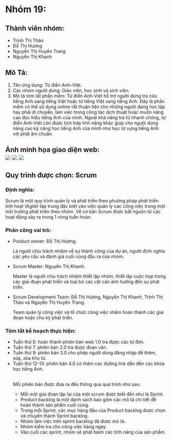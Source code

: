 # Nhóm 19:
## Thành viên nhóm: 
- Trịnh Thị Thảo
- Đỗ Thị Hương
- Nguyễn Thị Huyền Trang
- Nguyễn Thị Khanh
## Mô Tả:
<ol>
  <li>Tên ứng dụng: Từ điển Anh–Việt.</li>
  <li>Các nhóm người dùng: Giáo viên, học sinh và sinh viên.</li>
  <li>Mô tả tóm tắt phần mềm: Từ điển Anh-Việt hỗ trợ người dùng tra cứu tiếng Anh sang tiếng Việt hoặc từ tiếng Việt sang tiếng Anh. Đây là phần mềm có thể sử dụng online rất thuận tiện cho những người đang học tập hay phải di chuyển, làm việc trong công tác dịch thuật hoặc muốn nâng cao đọc hiểu tiếng Anh của mình. Ngoài khả năng tra từ nhanh chóng, từ điển Anh-Việt còn được tích hợp tính năng khác giúp cho người dùng nâng cao kỹ năng học tiếng Anh của mình như học từ vựng tiếng Anh với phát âm chuẩn.</li>
 </ol>
<h2> Ảnh minh họa giao diện web:
  </br>
<img src="https://i.imgur.com/Sa1Gk7S.png">
<img src="https://i.imgur.com/HGCMyZr.png">
<img src="https://i.imgur.com/BpxUBcz.png">

## Quy trình được chọn: Scrum

  <h3>Định nghĩa:</h3><p>Scrum là một quy trình quản lý và phát triển theo phương pháp phát triển linh hoạt (Agile) tập trung đặc biệt vào việc quản lý các công việc trong một môi trường phát triển theo nhóm. Về cơ bản Scrum được bắt nguồn từ các hoạt động xảy ra trong 1 vòng tuần hoàn.</p>
  <h3>Phân công vai trò:</h3>
  <ul>
      <li> Product owner: Đỗ Thị Hương.
        <p>Là người chịu trách nhiệm về sự thành công của dự án, người định nghĩa các yêu cầu và đánh giá cuối cùng đầu ra của nhóm.</p></li>       <li> Scrum Master: Nguyễn Thị Khanh.
        <p>Master là người chịu trách nhiệm thiết lập nhóm, thiết lập cuộc họp trong các giai đoạn phát triển và loại bỏ các vật cản ảnh hưởng đến sự phát triển.</p></li>
      <li> Scrum Development Team: Đỗ Thị Hương, Nguyễn Thị Khanh, Trịnh Thị Thảo và Nguyễn Thị Huyền Trang.
        <p>Team quản lý công việc và tổ chức công việc nhằm hoàn thành các giai đoạn hoặc chu kỳ phát triển.</p></li>
  </ul>
  <h3>Tóm tắt kế hoạch thực hiện:</h3>
  <ul type="disc">
    <li> Tuần thứ 5: hoàn thành phiên bản web 1.0 tra được các từ đơn.</li>
    <li> Tuần thứ 7: phiên bản 2.0 tra được đoạn văn.</li>
    <li> Tuần thứ 9: phiên bản 3.0 cho phép người dùng đăng nhập để thêm, sửa, xóa kho từ.</li>
    <li> Tuần thứ 12-13: phiên bản 4.0 có thêm các đường link dẫn đến các khóa học tiếng Anh.</li>
  </br>
    <p>Mỗi phiên bản được đưa ra đều thông qua quá trình như sau:</p>
     <ul type="circle">
        <li>  Mỗi một giai đoạn lặp lại của một scrum được biết đến như là Sprint.</li>
        <li>  Product backlog là một danh sách bao gồm các mô tả chi tiết để hoàn thành sản phẩm cuối cùng.</li>
        <li> 	Trong mỗi Sprint, các mục hàng đầu của Product backlog được chọn và chuyển thành Sprint backlog.</li>
        <li> 	Nhóm làm việc trên sprint backlog đã được mô tả.</li>
        <li> 	Nhóm kiểm tra cho công việc hàng ngày.</li>
        <li> 	Vào cuối các sprint, nhóm sẽ phát hành các tính năng của sản phẩm.</li>
     </ul>
  </ul>

